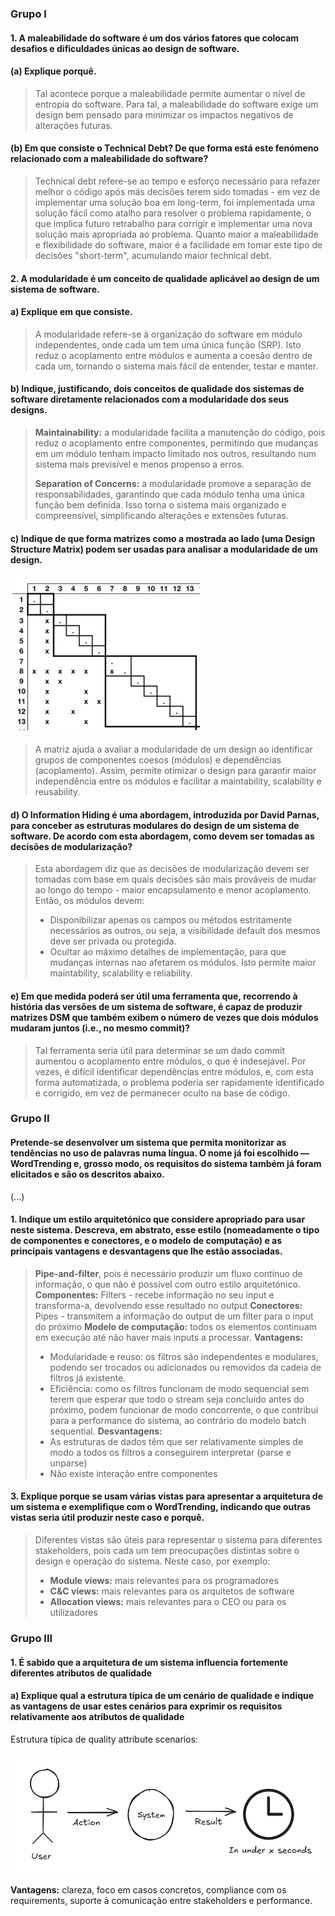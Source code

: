 ### Grupo I
#### 1. A maleabilidade do software é um dos vários fatores que colocam desafios e dificuldades únicas ao design de software. 

#### (a) Explique porquê.

> Tal acontece porque a maleabilidade permite aumentar o nível de entropia do software. Para tal, a maleabilidade do software exige um design bem pensado para minimizar os impactos negativos de alterações futuras.

#### (b) Em que consiste o Technical Debt? De que forma está este fenómeno relacionado com a maleabilidade do software?

> Technical debt refere-se ao tempo e esforço necessário para refazer melhor o código após más decisões terem sido tomadas - em vez de implementar uma solução boa em long-term, foi implementada uma solução fácil como atalho para resolver o problema rapidamente, o que implica futuro retrabalho para corrigir e implementar uma nova solução mais apropriada ao problema. 
> Quanto maior a maleabilidade e flexibilidade do software, maior é a facilidade em tomar este tipo de decisões "short-term", acumulando maior technical debt.


#### 2. A modularidade é um conceito de qualidade aplicável ao design de um sistema de software.

#### a) Explique em que consiste.

> A modularidade refere-se à organização do software em módulo independentes, onde cada um tem uma única função (SRP). Isto reduz o acoplamento entre módulos e aumenta a coesão dentro de cada um, tornando o sistema mais fácil de entender, testar e manter.

#### b) Indique, justificando, dois conceitos de qualidade dos sistemas de software diretamente relacionados com a modularidade dos seus designs.

> **Maintainability:** a modularidade facilita a manutenção do código, pois reduz o acoplamento entre componentes, permitindo que mudanças em um módulo tenham impacto limitado nos outros, resultando num sistema mais previsível e menos propenso a erros.
>
> **Separation of Concerns:** a modularidade promove a separação de responsabilidades, garantindo que cada módulo tenha uma única função bem definida. Isso torna o sistema mais organizado e compreensível, simplificando alterações e extensões futuras.

#### c) Indique de que forma matrizes como a mostrada ao lado (uma Design Structure Matrix) podem ser usadas para analisar a modularidade de um design.

![](./resources/exam-2018-2c.png)

> A matriz ajuda a avaliar a modularidade de um design ao identificar grupos de componentes coesos (módulos) e dependências (acoplamento). Assim, permite otimizar o design para garantir maior independência entre os módulos e facilitar a maintability, scalability e reusability.

#### d) O Information Hiding é uma abordagem, introduzida por David Parnas, para conceber as estruturas modulares do design de um sistema de software. De acordo com esta abordagem, como devem ser tomadas as decisões de modularização?

> Esta abordagem diz que as decisões de modularização devem ser tomadas com base em quais decisões são mais prováveis de mudar ao longo do tempo - maior encapsulamento e menor acoplamento. 
> Então, os módulos devem:
> 	- Disponibilizar apenas os campos ou métodos estritamente necessários as outros, ou seja, a visibilidade default dos mesmos deve ser privada ou protegida.
> 	- Ocultar ao máximo detalhes de implementação, para que mudanças internas nao afetarem os módulos. 
> Isto permite maior maintability, scalability e reliability.

#### e) Em que medida poderá ser útil uma ferramenta que, recorrendo à história das versões de um sistema de software, é capaz de produzir matrizes DSM que também exibem o número de vezes que dois módulos mudaram juntos (i.e., no mesmo commit)?

> Tal ferramenta seria útil para determinar se um dado commit aumentou o acoplamento entre módulos, o que é indesejável. Por vezes, é difícil identificar dependências entre módulos, e, com esta forma automatizada, o problema poderia ser rapidamente identificado e corrigido, em vez de permanecer oculto na base de código.

### Grupo II
#### Pretende-se desenvolver um sistema que permita monitorizar as tendências no uso de palavras numa língua. O nome já foi escolhido — WordTrending e, grosso modo, os requisitos do sistema também já foram elicitados e são os descritos abaixo.

(...)

#### 1. Indique um estilo arquitetónico que considere apropriado para usar neste sistema. Descreva, em abstrato, esse estilo (nomeadamente o tipo de componentes e conectores, e o modelo de computação) e as principais vantagens e desvantagens que lhe estão associadas.

> **Pipe-and-filter**, pois é necessário produzir um fluxo contínuo de informação, o que não é possível com outro estilo arquitetónico.
> **Componentes:** Filters - recebe informação no seu input e transforma-a, devolvendo esse resultado no output
> **Conectores:** Pipes - transmitem a informação do output de um filter para o input do próximo
> **Modelo de computação:** todos os elementos continuam em execução até não haver mais inputs a processar.
> **Vantagens:** 
> 	- Modularidade e reuso: os filtros são independentes e modulares, podendo ser trocados ou adicionados ou removidos da cadeia de filtros já existente.
> 	- Eficiência: como os filtros funcionam de modo sequencial sem terem que esperar que todo o stream seja concluído antes do próximo, podem funcionar de modo concorrente, o que contribui para a performance do sistema, ao contrário do modelo batch sequential.
> **Desvantagens:**
> 	- As estruturas de dados têm que ser relativamente simples de modo a todos os filtros a conseguirem interpretar (parse e unparse)
> 	- Não existe interação entre componentes

#### 3. Explique porque se usam várias vistas para apresentar a arquitetura de um sistema e exemplifique com o WordTrending, indicando que outras vistas seria útil produzir neste caso e porquê.

> Diferentes vistas são úteis para representar o sistema para diferentes stakeholders, pois cada um tem preocupações distintas sobre o design e operação do sistema.
> Neste caso, por exemplo:
> 	- **Module views:** mais relevantes para os programadores
> 	- **C&C views:** mais relevantes para os arquitetos de software
> 	- **Allocation views:** mais relevantes para o CEO ou para os utilizadores

### Grupo III
#### 1. É sabido que a arquitetura de um sistema influencia fortemente diferentes atributos de qualidade
#### a) Explique qual a estrutura típica de um cenário de qualidade e indique as vantagens de usar estes cenários para exprimir os requisitos relativamente aos atributos de qualidade

Estrutura típica de quality attribute scenarios:

![](./resources/exam2018-iii-1a.png)

**Vantagens:** clareza, foco em casos concretos, compliance com os requirements, suporte à comunicação entre stakeholders e performance.


